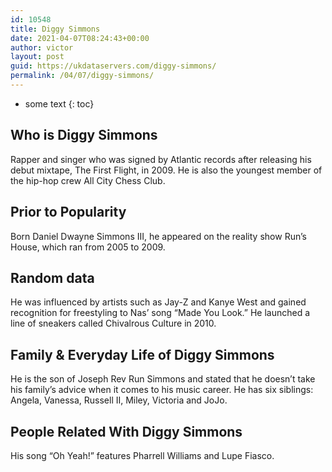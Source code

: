 ```yaml
---
id: 10548
title: Diggy Simmons
date: 2021-04-07T08:24:43+00:00
author: victor
layout: post
guid: https://ukdataservers.com/diggy-simmons/
permalink: /04/07/diggy-simmons/
---
```


* some text
{: toc}


## Who is Diggy Simmons



Rapper and singer who was signed by Atlantic records after releasing his debut mixtape, The First Flight, in 2009. He is also the youngest member of the hip-hop crew All City Chess Club.

                
                
                
## Prior to Popularity



Born Daniel Dwayne Simmons III, he appeared on the reality show Run&#8217;s House, which ran from 2005 to 2009.

                
                
                
## Random data



He was influenced by artists such as Jay-Z and Kanye West and gained recognition for freestyling to Nas&#8217; song &#8220;Made You Look.&#8221; He launched a line of sneakers called Chivalrous Culture in 2010. 

                
                
                
## Family & Everyday Life of Diggy Simmons



He is the son of Joseph Rev Run Simmons and stated that he doesn&#8217;t take his family&#8217;s advice when it comes to his music career. He has six siblings: Angela, Vanessa, Russell II, Miley, Victoria and JoJo.

                
                
                
## People Related With Diggy Simmons



His song &#8220;Oh Yeah!&#8221; features Pharrell Williams and Lupe Fiasco.

                
              
            
          
          
          
